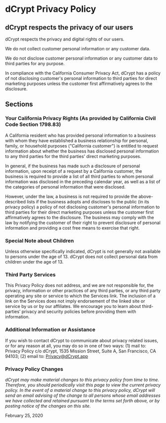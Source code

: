 # dCrypt Privacy Policy

## dCrypt respects the privacy of our users
dCrypt respects the privacy and digital rights of our users. 

We do not collect customer personal information or any customer data.

 We do not disclose customer personal information or  any customer data to third parties for any purpose.

In compliance with the California Consumer Privacy Act, dCrypt has a policy of not disclosing customer's personal information to third parties for direct marketing purposes unless the customer first affirmatively agrees to the disclosure.

## Sections

### Your California Privacy Rights (As provided by California Civil Code Section 1798.83)
A California resident who has provided personal information to a business with whom they have established a business relationship for personal, family, or household purposes ("California customer") is entitled to request information about whether the business has disclosed personal information to any third parties for the third parties' direct marketing purposes. 

In general, if the business has made such a disclosure of personal information, upon receipt of a request by a California customer, the business is required to provide a list of all third parties to whom personal information was disclosed in the preceding calendar year, as well as a list of the categories of personal information that were disclosed. 

However, under the law, a business is not required to provide the above-described lists if the business adopts and discloses to the public (in its privacy policy) a policy of not disclosing customer's personal information to third parties for their direct marketing purposes unless the customer first affirmatively agrees to the disclosure. The business may comply with the law by notifying the customer of their right to prevent disclosure of personal information and providing a cost free means to exercise that right.

### Special Note about Children
Unless otherwise specifically indicated, dCrypt is not  generally not available to persons under the age of 13. dCrypt does not collect personal data from children under the age of 13. 

### Third Party Services
This Privacy Policy does not address, and we are not responsible for, the privacy, information or other practices of any third parties, or any third party operating any site or service to which the Services link. The inclusion of a link on the Services does not imply endorsement of the linked site or service by us or by our affiliates. We encourage you to learn about third-parties’ privacy and security policies before providing them with information.

### Additional Information or Assistance
If you wish to contact dCrypt to communicate about privacy related issues, or for any reason at all, you may do so in one of two ways: (1) mail to: Privacy Policy c/o dCrypt, 1535 Mission Street, Suite A, San Francisco, CA 94103; (2) email to: Privacy@dCrypt.app

### Privacy Policy Changes
*dCrypt may make material changes to this privacy policy from time to time. Therefore, you should periodically visit this page to view the current privacy policy. In the event of a material change to this privacy policy, dCrypt will send an email advising of the change to all persons whose email addresses we have collected and retained pursuant to the terms set forth above, or by posting notice of the changes on this site.*

February 25, 2020

